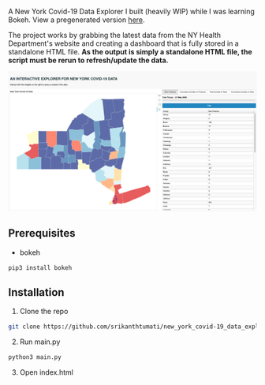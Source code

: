 A New York Covid-19 Data Explorer I built (heavily WIP) while I was learning Bokeh. View a pregenerated version [here](https://www.srikanthtumati.com/New-York-Covid-19-Data-Explorer/).

The project works by grabbing the latest data from the NY Health Department's website and creating a dashboard that is fully stored in a standalone HTML file. **As the output is simply a standalone HTML file, the script must be rerun to refresh/update the data.**

[![Product Name Screen Shot][product-screenshot]](https://www.srikanthtumati.com/New-York-Covid-19-Data-Explorer/)

## Prerequisites

* bokeh
```sh
pip3 install bokeh
```

## Installation

1. Clone the repo
```sh
git clone https://github.com/srikanthtumati/new_york_covid-19_data_explorer.git
```
2. Run main.py
```sh
python3 main.py
```
3. Open index.html

[product-screenshot]: images/screenshot.png
